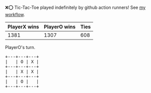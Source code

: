 :x::o: Tic-Tac-Toe played indefinitely by github action runners! See [my workflow](.github/workflows/play.yaml).

|PlayerX wins|PlayerO wins|Ties|
|-|-|-|
|1381|1307|608|

PlayerO's turn.

<pre>
+---+---+---+
|   | O | X |
+---+---+---+
|   | X | X |
+---+---+---+
|   | O |   |
+---+---+---+
</pre>